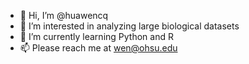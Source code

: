 - 👋 Hi, I’m @huawencq
- 👀 I’m interested in analyzing large biological datasets
- 🌱 I’m currently learning Python and R
- 📫 Please reach me at wen@ohsu.edu

<!---
huawencq/huawencq is a ✨ special ✨ repository because its `README.md` (this file) appears on your GitHub profile.
You can click the Preview link to take a look at your changes.
--->
